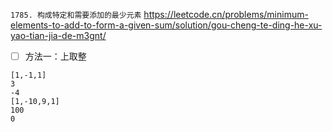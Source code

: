 
`1785. 构成特定和需要添加的最少元素` https://leetcode.cn/problems/minimum-elements-to-add-to-form-a-given-sum/solution/gou-cheng-te-ding-he-xu-yao-tian-jia-de-m3gnt/
- [ ] 方法一：上取整

```
[1,-1,1]
3
-4
[1,-10,9,1]
100
0
```
